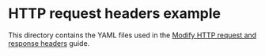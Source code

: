 # HTTP request headers example

This directory contains the YAML files used in the [Modify HTTP request and response headers](https://docs.nginx.com/nginx-gateway-fabric/how-to/traffic-management/request-response-headers/) guide.
